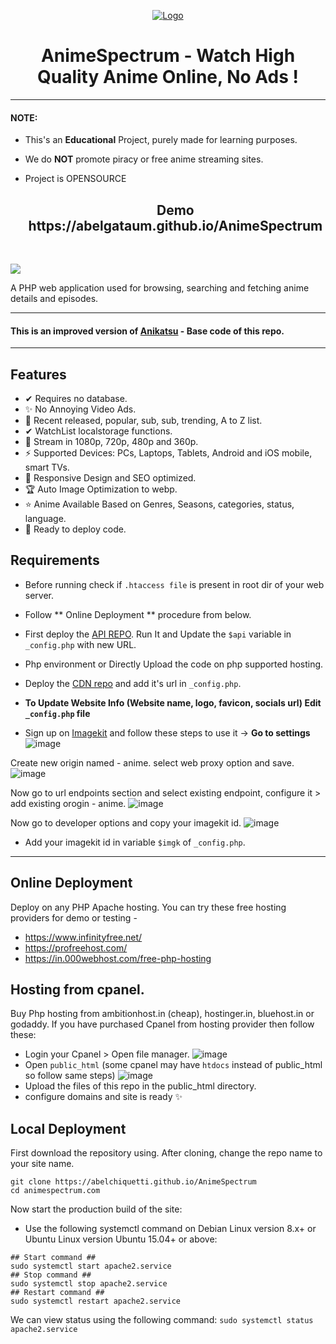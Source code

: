 <p align="center">
  <div align="center">
    <a href="https://abelchiquetti.github.io/AnimeSpectrum">
      <img src="https://i.imgur.com/NiZhr3S.png" alt="Logo">
    </a>
    <h1>AnimeSpectrum - Watch High Quality Anime Online, No Ads !</h1>
    
  </div>

  <hr />

#### NOTE:

* This's an **Educational** Project, purely made for learning purposes.
* We do **NOT** promote piracy or free anime streaming sites.
* Project is OPENSOURCE


  <div align="center">
   <h2> Demo https://abelgataum.github.io/AnimeSpectrum </h2> <br>
   <!-- PREVIEW IMAGE -->
<img src="https://blogger.googleusercontent.com/img/b/R29vZ2xl/AVvXsEiceJ8ksJ7c_-6zydA2eB2l9jKM0ls32LALgy60oizZrMn4tJwZ1IH48aurvpgoH6aok11EjXQ5YPfytuc-oXJJ6q5Ar83fV6nXQrvgSdNhQPMZ96dNxkqh6SEyEJK6flk-UWQncxzqurvh_nls_yZ8VEDJ-zDpQeCVKdq1WzztkqsLendtpbNgXYXLQw/s700/Screenshot%202023-04-01%20184807.png">
   <p> A PHP web application used for browsing, searching and fetching anime details and episodes.</p>
  </div>
  
  <hr />
<h4>This is an improved version of <a href="https://abelgataum.github.io/AnimeSpectrum">Anikatsu</a> - Base code of this repo.</h4>

<hr/>

## Features 
 - ✔ Requires no database.
 - ✨ No Annoying Video Ads.
 - 🎁 Recent released, popular, sub, sub, trending, A to Z list.
 - ✔ WatchList localstorage functions.
 - 🎉 Stream in 1080p, 720p, 480p and 360p.
 - ⚡ Supported Devices: PCs, Laptops, Tablets, Android and iOS mobile, smart TVs.
 - 🎨 Responsive Design and SEO optimized.
 - 🏆 Auto Image Optimization to webp. 
 - ⭐ Anime Available Based on Genres, Seasons, categories, status, language.
 - 🚀 Ready to deploy code.


## Requirements
 - Before running check if `.htaccess file` is present in root dir of your web server.
 - Follow ** Online Deployment ** procedure from below.
 - First deploy the <a href="https://abelgataum.github.io/AnimeSpectrum" >API REPO</a>. Run It and Update the `$api` variable in `_config.php` with new URL.
 - Php environment or Directly Upload the code on php supported hosting.
 - Deploy the <a href="https://abelgataum.github.io/AnimeSpectrum">CDN repo</a> and add it's url in  `_config.php`.

 - **To Update Website Info (Website name, logo, favicon, socials url) Edit `_config.php` file**
 - Sign up on <a href="https://imagekit.io">Imagekit</a> and follow these steps to use it ->
 **Go to settings**
![image](https://user-images.githubusercontent.com/125268757/231135267-26a145c8-cb6f-49fc-a055-6db70d4529dd.png)

Create new origin named - anime. select web proxy option and save.
![image](https://user-images.githubusercontent.com/125268757/231141699-8963cb08-6298-4278-b5fe-f45223a5b376.png)

Now go to url endpoints section and select existing endpoint, configure it > add existing orogin - anime.
![image](https://user-images.githubusercontent.com/125268757/231142346-fefaf351-6177-4458-b419-b6f095133640.png)

Now go to developer options and copy your imagekit id.
![image](https://user-images.githubusercontent.com/125268757/231146646-e53e1eff-3e03-42dd-9838-3e83823a8c8d.png)

- Add your imagekit id in variable `$imgk` of `_config.php`.

<hr />

## Online Deployment

Deploy on any PHP Apache hosting.
You can try these free hosting providers for demo or testing -
 - https://www.infinityfree.net/   
 - https://profreehost.com/   
 - https://in.000webhost.com/free-php-hosting

## Hosting from cpanel.
Buy Php hosting from ambitionhost.in (cheap), hostinger.in, bluehost.in or godaddy.
If you have purchased Cpanel from hosting provider then follow these:
 - Login your Cpanel > Open file manager. ![image](https://user-images.githubusercontent.com/96106468/229330640-e5efbb5b-ca74-47f5-8316-f4a052cd9e4a.png)
 - Open `public_html` (some cpanel may have `htdocs` instead of public_html so follow same steps) ![image](https://user-images.githubusercontent.com/96106468/229330740-37fff5cd-fbc1-47fd-a57b-909b9abc50ea.png)
 - Upload the files of this repo in the public_html directory.
 - configure domains and site is ready ✨

## Local Deployment

First download the repository using. After cloning, change the repo name to your site name.
```
git clone https://abelchiquetti.github.io/AnimeSpectrum
cd animespectrum.com
```

Now start the production build of the site:
 - Use the following systemctl command on Debian Linux version 8.x+ or Ubuntu Linux version Ubuntu 15.04+ or above:

```
## Start command ##
sudo systemctl start apache2.service
## Stop command ##
sudo systemctl stop apache2.service
## Restart command ##
sudo systemctl restart apache2.service
```
We can view status using the following command:
`sudo systemctl status apache2.service`

